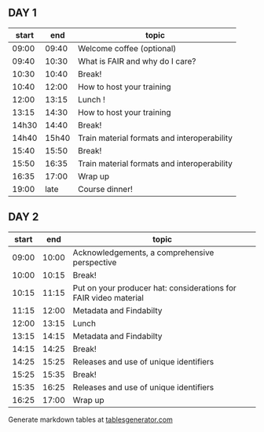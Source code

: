 ## DAY 1

| start 	| end   	| topic   	|
|-------	|-------	|---------	|
| 09:00 	| 09:40 	| Welcome coffee (optional)	       |
| 09:40 	| 10:30 	| What is FAIR and why do I care?  |
| 10:30 	| 10:40 	| Break!                    	   |
| 10:40 	| 12:00 	| How to host your training   	   |
| 12:00 	| 13:15 	| Lunch ! 	   	           	  	   |
| 13:15 	| 14:30 	| How to host your training   |
| 14h30     | 14:40     | Break!                      |
| 14h40     | 15h40     | Train material formats and interoperability  |
| 15:40 	| 15:50 	| Break!	               |
| 15:50 	| 16:35 	| Train material formats and interoperability |
| 16:35     | 17:00     | Wrap up |
| 19:00 	| late   	| Course dinner! 


## DAY 2

| start 	| end   	| topic   	|
|-------	|-------	|---------	|
| 09:00 	| 10:00 	| Acknowledgements, a comprehensive perspective	|
| 10:00 	| 10:15 	| Break!    	           	                	|
| 10:15 	| 11:15 	| Put on your producer hat: considerations for FAIR video material |
| 11:15 	| 12:00 	| Metadata and Findabilty  	|
| 12:00 	| 13:15 	| Lunch |
| 13:15 	| 14:15 	| Metadata and Findabilty |
| 14:15 	| 14:25 	| Break!    	           	                	|
| 14:25     | 15:25     | Releases and use of unique identifiers    	|
| 15:25 	| 15:35 	| Break!    	           	                	|
| 15:35     | 16:25     | Releases and use of unique identifiers    	|
| 16:25 	| 17:00 	| Wrap up	|

Generate markdown tables at [tablesgenerator.com](https://www.tablesgenerator.com/markdown_tables)
